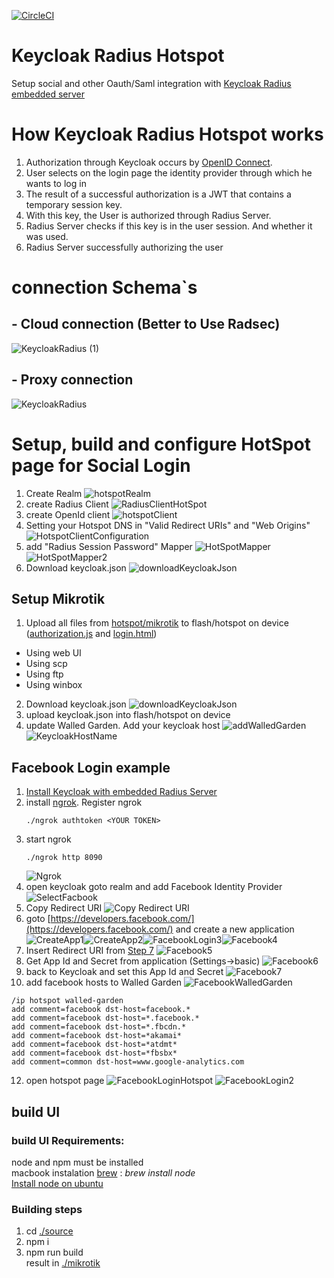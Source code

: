 [![CircleCI](https://circleci.com/gh/vzakharchenko/mikrotik-hotspot-oauth.svg?style=svg)](https://circleci.com/gh/vzakharchenko/mikrotik-hotspot-oauth) 

# Keycloak Radius Hotspot
Setup social and other Oauth/Saml integration with [Keycloak Radius embedded server](https://github.com/vzakharchenko/keycloak-radius-plugin/releases)  
# How Keycloak Radius Hotspot works  
1. Authorization through Keycloak occurs by [OpenID Connect](https://www.keycloak.org/docs/latest/securing_apps/#openid-connect-2).  
2. User selects on the login page the identity provider through which he wants to log in  
3. The result of a successful authorization is a JWT that contains a temporary session key.  
4. With this key, the User is authorized through Radius Server.  
5. Radius Server checks if this key is in the user session. And whether it was used.  
6. Radius Server successfully authorizing the user  

# connection Schema`s

## - Cloud connection (Better to Use Radsec)
![KeycloakRadius (1)](/docs/KeycloakRadius.png)


## - Proxy connection
![KeycloakRadius](/docs/KeycloakRadius2.png)

# Setup, build and configure  HotSpot page for Social Login

1. Create Realm ![hotspotRealm](/docs/hotspotRealm.png)
2. create Radius Client ![RadiusClientHotSpot](/docs/RadiusClientHotSpot.png)  
3. create OpenId client ![hotspotClient](/docs/hotspotClient.png)  
4. Setting your Hotspot DNS in "Valid Redirect URIs" and "Web Origins" ![HotspotClientConfiguration](/docs/HotspotClientConfiguration.png)  
5. add "Radius Session Password" Mapper ![HotSpotMapper](/docs/HotSpotMapper.png) ![HotSpotMapper2](/docs/HotSpotMapper2_1.png)  
6. Download keycloak.json ![downloadKeycloakJson](/docs/downloadKeycloakJson.png)  

##  Setup Mikrotik
1. Upload all files from [hotspot/mikrotik](mikrotik) to flash/hotspot on device ([authorization.js](mikrotik/authorization.js) and [login.html](mikrotik/login.html))  
-  Using web UI  
-  Using scp  
- Using ftp  
- Using winbox  
2. Download keycloak.json ![downloadKeycloakJson](/docs/downloadKeycloakJson.png)  
3. upload keycloak.json into flash/hotspot on device  
4. update Walled Garden. Add your keycloak host ![addWalledGarden](/docs/addWalledGarden.png) ![KeycloakHostName](/docs/KeycloakHostName.png)  

## Facebook Login example
1.  [Install Keycloak with embedded Radius Server](https://github.com/vzakharchenko/keycloak-radius-plugin#release-setup)
2.  install [ngrok](https://ngrok.com/). Register ngrok  <pre><code>./ngrok authtoken \<YOUR TOKEN\></pre></code>
3. start ngrok <pre><code>./ngrok http 8090</pre></code>![Ngrok](/docs/Ngrok.png)
4. open keycloak goto realm and add Facebook Identity Provider ![SelectFacbook](/docs/SelectFacbook.png)
5. Copy Redirect URI ![Copy Redirect URI](/docs/Copy%20Redirect%20URI.png)
6. goto [https://developers.facebook.com/](https://developers.facebook.com/) and create a new application ![CreateApp1](/docs/CreateApp1.png)![CreateApp2](/docs/CreateApp2.png)![FacebookLogin3](/docs/FacebookLogin3.png)![Facebook4](/docs/Facebook4.png)
7. Insert Redirect URI from [Step 7](#L43) ![Facebook5](/docs/Facebook5.png)
8. Get App Id and Secret from application (Settings->basic) ![Facebook6](/docs/Facebook6.png)
9. back to Keycloak and set this App Id and Secret ![Facebook7](/docs/Facebook7.png)
10. add facebook hosts to Walled Garden ![FacebookWalledGarden](/docs/FacebookWalledGarden.png)  
```
/ip hotspot walled-garden  
add comment=facebook dst-host=facebook.*  
add comment=facebook dst-host=*.facebook.*  
add comment=facebook dst-host=*.fbcdn.*  
add comment=facebook dst-host=*akamai*  
add comment=facebook dst-host=*atdmt*
add comment=facebook dst-host=*fbsbx*
add comment=common dst-host=www.google-analytics.com
```

12. open hotspot page ![FacebookLoginHotspot](/docs/FacebookLoginHotspot.png) ![FacebookLogin2](/docs/FacebookLogin2.png)  



## build UI

### build UI Requirements:
node and npm must be installed  
macbook instalation [brew](https://brew.sh/) : *brew install node*  
[Install node on ubuntu ](https://linuxize.com/post/how-to-install-node-js-on-ubuntu-18.04/)  

### Building steps
1. cd [./source](source)  
2. npm i  
3. npm run build  
result in [./mikrotik](mikrotik)  
